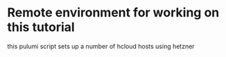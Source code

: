 # Remote environment for working on this tutorial

this pulumi script sets up a number of hcloud hosts using hetzner
